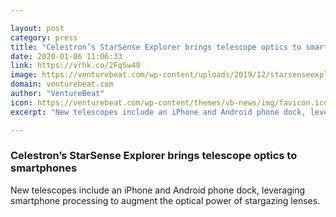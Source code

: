```yaml
---

layout: post
category: press
title: "Celestron’s StarSense Explorer brings telescope optics to smartphones"
date: 2020-01-06 11:06:33
link: https://vrhk.co/2FqSw49
image: https://venturebeat.com/wp-content/uploads/2019/12/starsenseexplorer.jpg?w=1200&strip=all
domain: venturebeat.com
author: "VentureBeat"
icon: https://venturebeat.com/wp-content/themes/vb-news/img/favicon.ico
excerpt: "New telescopes include an iPhone and Android phone dock, leveraging smartphone processing to augment the optical power of stargazing lenses."

---
```


### Celestron’s StarSense Explorer brings telescope optics to smartphones

New telescopes include an iPhone and Android phone dock, leveraging smartphone processing to augment the optical power of stargazing lenses.